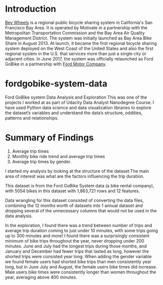 # Introduction
[Bey Wheels](https://en.wikipedia.org/wiki/Bay_Wheels) is a regional public bicycle sharing system in California's San Francisco Bay Area. It is operated by Motivate in a partnership with the Metropolitan Transportation Commission and the Bay Area Air Quality Management District. The system was initially launched as Bay Area Bike Share in August 2013. At launch, it became the first regional bicycle sharing system deployed on the West Coast of the United States and also the first regional system in the U.S. that services more than just a single city or adjacent cities.
In June 2017, the system was officially relaunched as Ford GoBike in a partnership with [Ford Motor Company](https://en.wikipedia.org/wiki/Ford_Motor_Company).

# fordgobike-system-data
Ford GoBike system Data Analysis and Exploration
This was one of the projects I worked at as part of Udacity Data Analyst Nanodegree Course. I have used Python data science and data visualization libraries to explore the dataset’s variables and understand the data’s structure, oddities, patterns and relationships.

# Summary of Findings
1. Average trip times
2. Monthly bike ride trend and average trip times
3. Average trip times by gender.


I started my analysis by looking at the structure of the dataset.The main area of interest was what are the factors influencing the trip duration.

This dataset is from the Ford GoBike System data (a bike rental company), with 5054 bikes in this dataset with 1,863,721 rows and 12 features.

Data wrangling for this dataset consisted of converting the data files, combining the 12 months worth of datasets into 1 annual dataset and dropping several of the unnecessary columns that would not be used in the data analysis.

In the exploration, I found there was a trend between number of trips and average trip duration coming to just under 10 minutes, with some trips going up to 300 minutes and more! I found there was a surprisingly consistent minimum of bike trips throughout the year, never dropping under 200 minutes. June and July had the longest trips during those months, and January and December had fewer trips that lasted as long, however the shorted trips were consisted year long. When adding the gender variable we found female users had shorted bike trips than men consistently year long, but in June July and August, the female users bike times did increase. Male users bike times were consistently longer than women throughout the year, averaging above 400 minutes.
